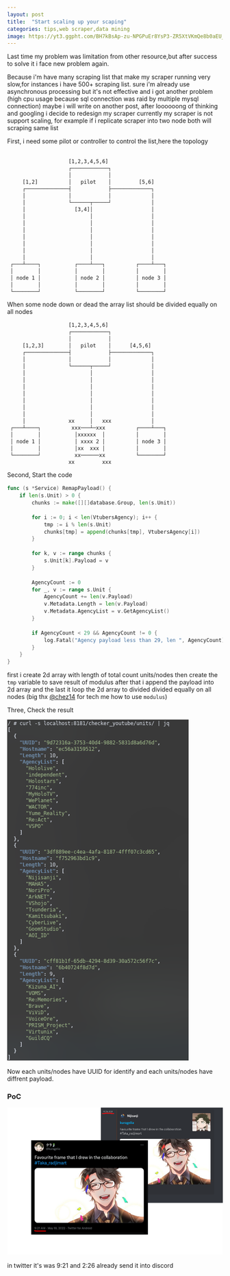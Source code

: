 ```yaml
---
layout: post
title:  "Start scaling up your scaping"
categories: tips,web scraper,data mining
image: https://yt3.ggpht.com/BH7kBsAp-zu-NPGPuEr8YsP3-ZR5XtVKmQe8b0aEU_vEtc0SpuGMQerG9_D7XrDgkpj4CkAbcgM=s800-c-k-c0x00ffffff-no-rj
---
```


Last time my problem was limitation from other resource,but after success to solve it i face new problem again.

Because i'm have many scraping list that make my scraper running very slow,for instances i have 500+ scraping list. sure i'm already use asynchronous processing but it's not effective and i got another problem (high cpu usage because sql connection was raid by multiple mysql connection) maybe i will write on another post, after loooooong of thinking and googling i decide to redesign my scraper currently my scraper is not support scaling, for example if i replicate scraper into two node both will scraping same list 

First, i need some pilot or controller to control the list,here the topology

```

                    [1,2,3,4,5,6]
                    ┌────────────┐
                    │            │
     [1,2]          │   pilot    │         [5,6]
     ┌──────────────┤            ├─────────────┐
     │              │            │             │
     │              └──────┬─────┘             │
     │                [3,4]│                   │
     │                     │                   │
     │                     │                   │
     │                     │                   │
     │                     │                   │
     │                     │                   │
     │                     │                   │
     │                     │                   │
 ┌───┴────┐           ┌────┴───┐          ┌────┴───┐
 │        │           │        │          │        │
 │ node 1 │           │ node 2 │          │ node 3 │
 │        │           │        │          │        │
 └────────┘           └────────┘          └────────┘
```
When some node down or dead the array list should be divided equally on all nodes

```
                    [1,2,3,4,5,6]
                    ┌────────────┐
                    │            │
     [1,2,3]        │   pilot    │      [4,5,6]
     ┌──────────────┤            ├─────────────┐
     │              │            │             │
     │              └──────┬─────┘             │
     │                     │                   │
     │                     │                   │
     │                     │                   │
     │                     │                   │
     │                     │                   │
     │                     │                   │
     │                     │                   │
     │              xx     │   xxx             │
 ┌───┴────┐          xxx───┴─xxx          ┌────┴───┐
 │        │           │xxxxxx  │          │        │
 │ node 1 │           │ xxxx 2 │          │ node 3 │
 │        │           │xx  xxx │          │        │
 └────────┘           xx──────xx          └────────┘
                    xx         xxx
```

Second, Start the code
```go
func (s *Service) RemapPayload() {
	if len(s.Unit) > 0 {
		chunks := make([][]database.Group, len(s.Unit))

		for i := 0; i < len(VtubersAgency); i++ {
			tmp := i % len(s.Unit)
			chunks[tmp] = append(chunks[tmp], VtubersAgency[i])
		}

		for k, v := range chunks {
			s.Unit[k].Payload = v
		}

		AgencyCount := 0
		for _, v := range s.Unit {
			AgencyCount += len(v.Payload)
			v.Metadata.Length = len(v.Payload)
			v.Metadata.AgencyList = v.GetAgencyList()
		}

		if AgencyCount < 29 && AgencyCount != 0 {
			log.Fatal("Agency payload less than 29, len ", AgencyCount)
		}
	}
}

```
first i create 2d array with length of total count units/nodes then create the `tmp` variable to save result of modulus after that i append the payload into 2d array and the last it loop the 2d array to divided divided equally on all nodes (big thx [@chez14](https://github.com/chez14) for tech me how to use `modulus`)

Three, Check the result

![1.png](../../assets/img/scale_scraping/1.png)     

Now each units/nodes have UUID for identify and each units/nodes have diffrent payload.

### PoC
![2.png](../../assets/img/scale_scraping/2.png)     

in twitter it's was 9:21 and 2:26 already send it into discord